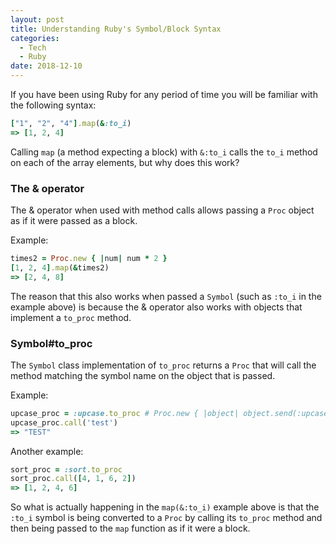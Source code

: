 ```yaml
---
layout: post
title: Understanding Ruby's Symbol/Block Syntax
categories:
  - Tech
  - Ruby
date: 2018-12-10
---
```


If you have been using Ruby for any period of time you will be familiar with the following syntax:

```ruby
["1", "2", "4"].map(&:to_i)
=> [1, 2, 4]
```

Calling `map` (a method expecting a block) with `&:to_i` calls the `to_i` method on each of the array elements, but why does this work?

### The & operator

The & operator when used with method calls allows passing a `Proc` object as if it were passed as a block.

Example:

```ruby
times2 = Proc.new { |num| num * 2 }
[1, 2, 4].map(&times2)
=> [2, 4, 8]
```

The reason that this also works when passed a `Symbol` (such as `:to_i` in the example above) is because the & operator also works with objects that implement a `to_proc` method.

### Symbol#to_proc

The `Symbol` class implementation of `to_proc` returns a `Proc` that will call the method matching the symbol name on the object that is passed.

Example:

```ruby
upcase_proc = :upcase.to_proc # Proc.new { |object| object.send(:upcase) }
upcase_proc.call('test')
=> "TEST"
```

Another example:

```ruby
sort_proc = :sort.to_proc
sort_proc.call([4, 1, 6, 2])
=> [1, 2, 4, 6]
```

So what is actually happening in the `map(&:to_i)` example above is that the `:to_i` symbol is being converted to a `Proc` by calling its `to_proc` method and then being passed to the `map` function as if it were a block.

